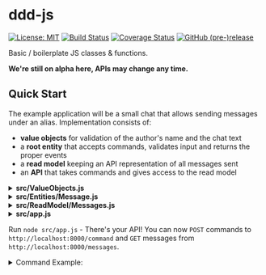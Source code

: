 # ddd-js

[![License: MIT](https://img.shields.io/badge/License-MIT-yellow.svg)](https://opensource.org/licenses/MIT)
[![Build Status](https://travis-ci.org/Rekhyt/ddd-js.svg?branch=master)](https://travis-ci.org/Rekhyt/ddd-js)
[![Coverage Status](https://coveralls.io/repos/github/Rekhyt/ddd-js/badge.svg)](https://coveralls.io/github/Rekhyt/ddd-js)
[![GitHub (pre-)release](https://img.shields.io/github/release/Rekhyt/ddd-js/all.svg)](https://github.com/Rekhyt/ddd-js/releases)

Basic / boilerplate JS classes &amp; functions.

**We're still on alpha here, APIs may change any time.**

## Quick Start
The example application will be a small chat that allows sending messages under an alias. Implementation consists of:
* **value objects** for validation of the author's name and the chat text
* a **root entity** that accepts commands, validates input and returns the proper events
* a **read model** keeping an API representation of all messages sent
* an **API** that takes commands and gives access to the read model

<details>
<summary><b>src/ValueObjects.js</b></summary>

```javascript
const { NonEmptyStringValue } = require('ddd-js')

class Author extends NonEmptyStringValue {}
class ChatText extends NonEmptyStringValue {}

module.exports = { Author, ChatText }
```
</details>

<details>
<summary><b>src/Entities/Message.js</b></summary>

```javascript
const { RootEntity, DateTime } = require('ddd-js')
const { Author, ChatText } = require('./ValueObjects') // see Value Objects

class Message extends RootEntity {
  setup () {
    this.registerCommand(
      'Message.sendMessage',
      command => this.sendMessage(command.payload.author, command.payload.chatText, command.time)
    )
  }

  sendMessage (author, chatText, time) {
    // validate the input through value objects - this will throw an error if a value is invalid, rejecting the command
    new Author(author)
    new ChatText(chatText)
    new DateTime(time)

    // if all good, return the event
    return [this.createEvent('Message.messageSent', { author, chatText, commandTime: time })]
  }
}

module.exports = Message
```
</details>

<details>
<summary><b>src/ReadModel/Messages.js</b></summary>

```javascript
const { ReadModel } = require('ddd-js')

class Messages extends ReadModel {
  setup () {
    this.messages = []
    this.registerEvent(
      'Message.messageSent',
      event => this.messageSent(event.payload.author, event.payload.chatText, event.payload.commandTime)
    )
  }

  messageSent (author, chatText, commandTime) { this.messages = { author, chatText, time: commandTime } }

  get messages () { return this.messages }
}
```
</details>

<details>
<summary><b>src/app.js</b></summary>

```javascript
const bunyan = require('bunyan')
const { Runner } = require('ddd-js')
const Message = require('./Entities/Message') // see Root Entity
const Messages = require('./ReadModels/Messages') // see Read Model
const logger = bunyan.createLogger({ name: 'chat' })

Runner.createWithExpress(logger, '../eventstore.json')
  .attachRootEntity(Message)
  .attachReadModel('/messages', Messages, 'messages')
  .replayHistory().then(runner => runner.startServer(8000))
```
</details>

Run `node src/app.js` - There's your API! You can now `POST` commands to `http://localhost:8000/command` and `GET` messages from
`http://localhost:8000/messages`.

<details>
<summary>Command Example:</summary>

```http request
POST /command
Host: localhost:8000
Content-Type: application/json

{"name":"Message.sendMessage","time":"2019-12-08 16:06:37","payload":{"author":"Bob","chatText":"Hey, has anyone seen Jack recently!?"}}
```
</details>